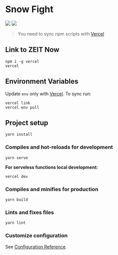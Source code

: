 # Snow Fight

![](https://badgen.net/badge/icon/vercel?icon=vercel&label)
![](https://badgen.net/github/last-commit/mikhailbalin/snow-fight)

> You need to sync npm scripts with [Vercel](https://vercel.com/mishabalin/snow-fight/settings)

## Link to ZEIT Now

```shell
npm i -g vercel
vercel
```

## Environment Variables

Update `env` only with [Vercel](https://vercel.com/mishabalin/snow-fight/settings). To sync run:

```shell
vercel link
vercel env pull
```

## Project setup

```shell
yarn install
```

### Compiles and hot-reloads for development

```shell
yarn serve
```

**For serveless functions local development:**

```shell
vercel dev
```

### Compiles and minifies for production

```shell
yarn build
```

### Lints and fixes files

```shell
yarn lint
```

### Customize configuration

See [Configuration Reference](https://cli.vuejs.org/config/).
